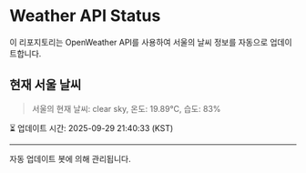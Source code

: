 
# Weather API Status

이 리포지토리는 OpenWeather API를 사용하여 서울의 날씨 정보를 자동으로 업데이트합니다.

## 현재 서울 날씨
> 서울의 현재 날씨: clear sky, 온도: 19.89°C, 습도: 83%

⏳ 업데이트 시간: 2025-09-29 21:40:33 (KST)

---
자동 업데이트 봇에 의해 관리됩니다.
